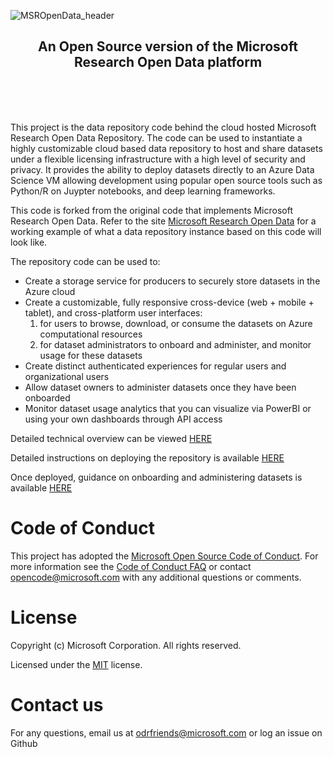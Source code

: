![MSROpenData_header](../docs/images/msropendata_header.png)
<H2 style="text-align: center;"> An Open Source version of the Microsoft Research Open Data platform </H2>

<br />
<br />
<br />

This project is the data repository code behind the cloud hosted Microsoft Research Open Data Repository. The code can be used to instantiate a highly customizable cloud based data repository to host and share datasets under a flexible licensing infrastructure with a high level of security and privacy. It provides the ability to deploy datasets directly to an Azure Data Science VM allowing development using popular open source tools such as Python/R on Juypter notebooks, and deep learning frameworks.

This code is forked from the original code that implements Microsoft Research Open Data. Refer to the site [Microsoft Research Open Data](https://msropendata.com) for a working
 example of what a data repository instance based on this code will look like. 

The repository code can be used to:
- Create a storage service for producers to securely store datasets in the Azure cloud
- Create a customizable, fully responsive cross-device (web + mobile + tablet), and cross-platform user interfaces: 
    1) for users to browse, download, or consume the datasets on Azure computational resources
    2) for dataset administrators to onboard and administer, and monitor usage for these datasets
- Create distinct authenticated experiences for regular users and organizational users 
- Allow dataset owners to administer datasets once they have been onboarded
- Monitor dataset usage analytics that you can visualize via PowerBI or using your own dashboards through API access



Detailed technical overview can be viewed [HERE](./technical-overview.md)

Detailed instructions on deploying the repository is available [HERE](./deployment.md)

Once deployed, guidance on onboarding and administering datasets is available [HERE](./import-dataset.md)

# Code of Conduct

This project has adopted the [Microsoft Open Source Code of Conduct](https://opensource.microsoft.com/codeofconduct/). For more information see the [Code of Conduct FAQ](https://opensource.microsoft.com/codeofconduct/faq/) or contact [opencode@microsoft.com](mailto:opencode@microsoft.com) with any additional questions or comments.

# License

Copyright (c) Microsoft Corporation. All rights reserved.

Licensed under the [MIT](LICENSE.txt) license.

# Contact us
For any questions, email us at odrfriends@microsoft.com
or log an issue on Github